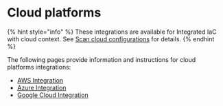 # Cloud platforms

{% hint style="info" %}
These integrations are available for Integrated IaC with cloud context. See [Scan cloud configurations](../../scan-cloud-configurations/) for details.
{% endhint %}

The following pages provide information and instructions for cloud platforms integrations:

* [AWS Integration](aws-integration/)
* [Azure Integration](azure-integration-for-cloud-configurations/)
* [Google Cloud Integration](google-cloud-integration/)
